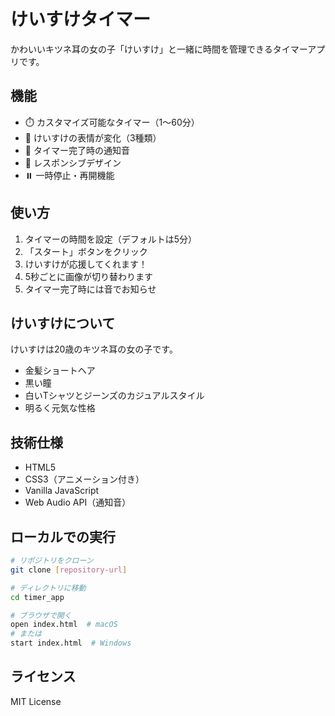 # けいすけタイマー

かわいいキツネ耳の女の子「けいすけ」と一緒に時間を管理できるタイマーアプリです。

## 機能

- ⏱️ カスタマイズ可能なタイマー（1〜60分）
- 🦊 けいすけの表情が変化（3種類）
- 🎵 タイマー完了時の通知音
- 📱 レスポンシブデザイン
- ⏸️ 一時停止・再開機能

## 使い方

1. タイマーの時間を設定（デフォルトは5分）
2. 「スタート」ボタンをクリック
3. けいすけが応援してくれます！
4. 5秒ごとに画像が切り替わります
5. タイマー完了時には音でお知らせ

## けいすけについて

けいすけは20歳のキツネ耳の女の子です。
- 金髪ショートヘア
- 黒い瞳
- 白いTシャツとジーンズのカジュアルスタイル
- 明るく元気な性格

## 技術仕様

- HTML5
- CSS3（アニメーション付き）
- Vanilla JavaScript
- Web Audio API（通知音）

## ローカルでの実行

```bash
# リポジトリをクローン
git clone [repository-url]

# ディレクトリに移動
cd timer_app

# ブラウザで開く
open index.html  # macOS
# または
start index.html  # Windows
```

## ライセンス

MIT License